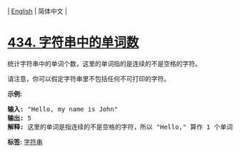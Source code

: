 | [English](README_EN.md) | 简体中文 |

# [434. 字符串中的单词数](https://leetcode.cn/problems/number-of-segments-in-a-string)
<p>统计字符串中的单词个数，这里的单词指的是连续的不是空格的字符。</p>

<p>请注意，你可以假定字符串里不包括任何不可打印的字符。</p>

<p><strong>示例:</strong></p>

<pre><strong>输入:</strong> &quot;Hello, my name is John&quot;
<strong>输出:</strong> 5
<strong>解释: </strong>这里的单词是指连续的不是空格的字符，所以 &quot;Hello,&quot; 算作 1 个单词。
</pre>

**标签:**  [字符串](https://leetcode.cn/tag/string) 